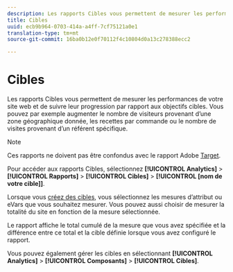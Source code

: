 ```yaml
---
description: Les rapports Cibles vous permettent de mesurer les performances de votre site web et de suivre leur progression par rapport aux objectifs cibles. Vous pouvez par exemple augmenter le nombre de visiteurs provenant d’une zone géographique donnée, les recettes par commande ou le nombre de visites provenant d’un référent spécifique.
title: Cibles
uuid: ecb9b964-0703-414a-a4ff-7cf75121a0e1
translation-type: tm+mt
source-git-commit: 16ba0b12e0f70112f4c10804d0a13c278388ecc2

---
```



# Cibles

Les rapports Cibles vous permettent de mesurer les performances de votre site web et de suivre leur progression par rapport aux objectifs cibles. Vous pouvez par exemple augmenter le nombre de visiteurs provenant d’une zone géographique donnée, les recettes par commande ou le nombre de visites provenant d’un référent spécifique.

>[!NOTE]
>
>Ces rapports ne doivent pas être confondus avec le rapport Adobe [Target](/help/components/c-variables/dimensionslist/reports-tnt.md#topic_EBC899DB84A84780A1B8EE95C6C4CF18).

Pour accéder aux rapports Cibles, sélectionnez **[!UICONTROL Analytics]** > **[!UICONTROL Rapports]** > **[!UICONTROL Cibles]** > **[!UICONTROL [nom de votre cible]]**.

Lorsque vous [créez des cibles](https://marketing.adobe.com/resources/help/fr_FR/sc/user/targets.html), vous sélectionnez les mesures d’attribut ou eVars que vous souhaitez mesurer. Vous pouvez aussi choisir de mesurer la totalité du site en fonction de la mesure sélectionnée.

Le rapport affiche le total cumulé de la mesure que vous avez spécifiée et la différence entre ce total et la cible définie lorsque vous avez configuré le rapport.

Vous pouvez également gérer les cibles en sélectionnant **[!UICONTROL Analytics]** > **[!UICONTROL Composants]** > **[!UICONTROL Cibles]**.
